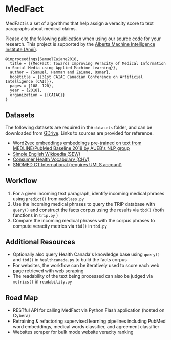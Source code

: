 # MedFact

MedFact is a set of algorithms that help assign a veracity score to text paragraphs about medical claims.

Please cite the following [publication](http://dx.doi.org/10.1007/978-3-319-89656-4_9) when using our source code for your research. This project is supported by the [Alberta Machine Intelligence Institute (Amii)](http://amii.ca).

```
@inproceedings{SamuelZaiane2018,
  title = {{MedFact: Towards Improving Veracity of Medical Information in Social Media using Applied Machine Learning}},
  author = {Samuel, Hamman and Zaiane, Osmar},
  booktitle = {{31st CAIAC Canadian Conference on Artificial Intelligence (CAI)}},
  pages = {108--120},
  year = {2018},
  organization = {{CAIAC}}
}
```

## Datasets

The following datasets are required in the `datasets` folder, and can be downloaded from [GDrive](https://drive.google.com/drive/folders/1LfIrmbMG-yyhaSM9wFGqCTDMLBF7ZSj9). Links to sources are provided for reference.

- [Word2vec embeddings embeddings pre-trained on text from MEDLINE/PubMed Baseline 2018 by AUEB's NLP group](http://nlp.cs.aueb.gr)
- [Simple English Wikipedia (SEW)](http://pikes.fbk.eu/eval-sew.html)
- [Consumer Health Vocabulary (CHV)](https://github.com/Planeshifter/node-chvocab)
- [SNOMED CT International (requires UMLS account)](https://www.nlm.nih.gov/healthit/snomedct/international.html)

## Workflow

1. For a given incoming text paragraph, identify incoming medical phrases using `predict()` from `medclass.py`
2. Use the incoming medical phrases to query the TRIP database with `query()` and construct the facts corpus using the results via `tbd()` (both functions in `trip.py` )
3. Compare the incoming medical phrases with the corpus phrases to compute veracity metrics via `tbd()` in `tbd.py`

## Additional Resources

- Optionally also query Health Canada's knowledge base using `query()` and `tbd()` in `healthcanada.py` to build the facts corpus
- For websites, the workflow can be iteratively used to score each web page retrieved with web scraping
- The readability of the text being processed can also be judged via `metrics()` in `readability.py`

## Road Map

- RESTful API for calling MedFact via Python Flash application (hosted on Cybera)
- Retraining & refactoring supervised learning pipelines including PubMed word embeddings, medical words classifier, and agreement classifier
- Websites scraper for bulk mode website veracity ranking